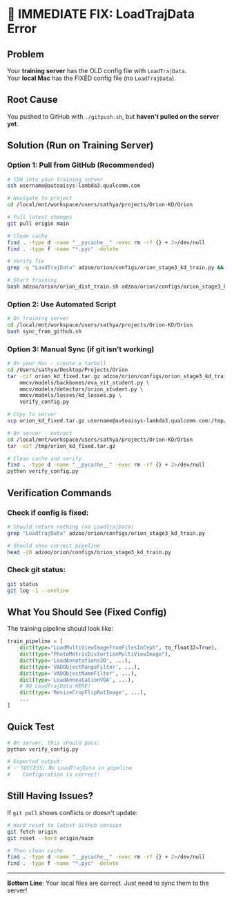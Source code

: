 # 🚨 IMMEDIATE FIX: LoadTrajData Error

## Problem
Your **training server** has the OLD config file with `LoadTrajData`.  
Your **local Mac** has the FIXED config file (no `LoadTrajData`).

## Root Cause
You pushed to GitHub with `./gitpush.sh`, but **haven't pulled on the server yet**.

## Solution (Run on Training Server)

### Option 1: Pull from GitHub (Recommended)
```bash
# SSH into your training server
ssh username@autoaisys-lambda3.qualcomm.com

# Navigate to project
cd /local/mnt/workspace/users/sathya/projects/Orion-KD/Orion

# Pull latest changes
git pull origin main

# Clean cache
find . -type d -name "__pycache__" -exec rm -rf {} + 2>/dev/null
find . -type f -name "*.pyc" -delete

# Verify fix
grep -q "LoadTrajData" adzoo/orion/configs/orion_stage3_kd_train.py && echo "❌ Still has LoadTrajData" || echo "✅ Fixed!"

# Start training
bash adzoo/orion/orion_dist_train.sh adzoo/orion/configs/orion_stage3_kd_train.py 4
```

### Option 2: Use Automated Script
```bash
# On training server
cd /local/mnt/workspace/users/sathya/projects/Orion-KD/Orion
bash sync_from_github.sh
```

### Option 3: Manual Sync (if git isn't working)
```bash
# On your Mac - create a tarball
cd /Users/sathya/Desktop/Projects/Orion
tar -czf orion_kd_fixed.tar.gz adzoo/orion/configs/orion_stage3_kd_train.py \
    mmcv/models/backbones/eva_vit_student.py \
    mmcv/models/detectors/orion_student.py \
    mmcv/models/losses/kd_losses.py \
    verify_config.py

# Copy to server
scp orion_kd_fixed.tar.gz username@autoaisys-lambda3.qualcomm.com:/tmp/

# On server - extract
cd /local/mnt/workspace/users/sathya/projects/Orion-KD/Orion
tar -xzf /tmp/orion_kd_fixed.tar.gz

# Clean cache and verify
find . -type d -name "__pycache__" -exec rm -rf {} + 2>/dev/null
python verify_config.py
```

## Verification Commands

### Check if config is fixed:
```bash
# Should return nothing (no LoadTrajData)
grep "LoadTrajData" adzoo/orion/configs/orion_stage3_kd_train.py

# Should show correct pipeline
head -20 adzoo/orion/configs/orion_stage3_kd_train.py
```

### Check git status:
```bash
git status
git log -1 --oneline
```

## What You Should See (Fixed Config)

The training pipeline should look like:
```python
train_pipeline = [
    dict(type="LoadMultiViewImageFromFilesInCeph", to_float32=True),
    dict(type="PhotoMetricDistortionMultiViewImage"),
    dict(type='LoadAnnotations3D', ...),
    dict(type='VADObjectRangeFilter', ...),
    dict(type='VADObjectNameFilter', ...),
    dict(type='LoadAnnoatationVQA', ...),
    # NO LoadTrajData HERE!
    dict(type='ResizeCropFlipRotImage', ...),
    ...
]
```

## Quick Test
```bash
# On server, this should pass:
python verify_config.py

# Expected output:
# ✅ SUCCESS: No LoadTrajData in pipeline
#    Configuration is correct!
```

## Still Having Issues?

If `git pull` shows conflicts or doesn't update:
```bash
# Hard reset to latest GitHub version
git fetch origin
git reset --hard origin/main

# Then clean cache
find . -type d -name "__pycache__" -exec rm -rf {} + 2>/dev/null
find . -type f -name "*.pyc" -delete
```

---

**Bottom Line**: Your local files are correct. Just need to sync them to the server!
